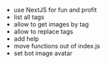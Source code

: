 - use NextJS for fun and profit
- list all tags
- allow to get images by tag
- allow to replace tags
- add help
- move functions out of index.js
- set bot image avatar